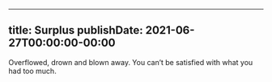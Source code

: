 
---
title: Surplus
publishDate: 2021-06-27T00:00:00-00:00
---

 Overflowed, drown and blown away. You can’t be satisfied with what you had too much.
